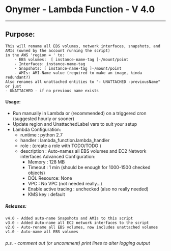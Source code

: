 #   Onymer - Lambda Function - V 4.0
--------------------------------------------------------------------------------
## Purpose:
    This will rename all EBS volumes, network interfaces, snapshots, and AMIs (owned by the account running the script)
    in the AWS 'region = ' to:
        - EBS volumes:  [ instance-name-tag ]-/mount/point
        - Interfaces: instance-name-tag
        - Snapshots: [ instance-name-tag ]-/mount/point
        - AMIs: AMI-Name value (required to make an image, kinda redundant?)
    Also renames all unattached entities to "- UNATTACHED -previousName" or just
    - UNATTACHED - if no previous name exists
#### Usage:
   - Run manually in Lambda or (recommended) on a triggered cron
   (suggested hourly or sooner)
   - Update region and UnattachedLabel vars to suit your setup
   - Lambda Configuration:
        * runtime : python 2.7
        * handler : lambda_function.lambda_handler
        * role : (create a role with TODO/TODO )
        * description : Auto-names all EBS volumes and EC2 Network interfaces
        Advanced Configuration:
            * Memory : 128 MB
            * Timeout : 1 min (should be enough for 1000-1500 checked objects)
            * DQL Resource: None
            * VPC : No VPC (not needed really...)
            * Enable active tracing : unchecked (also no really needed)
            * KMS key : default

##### Releases:
    v4.0 - Added auto-name Snapshots and AMIs to this script
    v3.0 - Added Auto-name all EC2 network interfaces to the script
    v2.0 - Auto-rename all EBS volumes, now includes unattached volumes
    v1.0 - Auto-name all EBS volumes

######  p.s. - comment out (or uncomment) print lines to alter logging output

